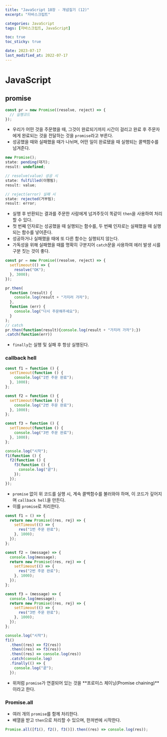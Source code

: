 ```yaml
---
title: "JavaScript 18장 - 개념짚기 (12)"
excerpt: "자바스크립트"

categories: JavaScript
tags: [자바스크립트, JavaScript]

toc: true
toc_sticky: true

date: 2023-07-17
last_modified_at: 2022-07-17
---
```


# JavaScript

## promise

```js
const pr = new Promise((resolve, reject) => {
  // 실행코드
});
```

- 우리가 어떤 것을 주문했을 때, 그것이 완료되기까지 시간이 걸리고 완료 후 주문자에게 완료되는 것을 전달하는 것을 `promise`라고 부른다.
- 성공했을 때와 실패했을 때가 나뉘며, 어떤 일이 완료됐을 때 실행되는 콜백함수를 넘겨준다.

```js
new Promise();
state: pending(대기);
result: undefined;

// resolve(value) 성공 시
state: fulfilled(이행됨);
result: value;

// reject(error) 실패 시
state: rejected(거부됨);
result: error;
```

- 실행 후 반환되는 결과를 주문한 사람에게 넘겨주듯이 똑같이 `then`을 사용하여 처리할 수 있다.
- 첫 번째 인자로는 성공했을 때 실행되는 함수를, 두 번째 인자로는 실패했을 때 실행되는 함수를 넣어준다.
- 성공하거나 실패했을 때에 또 다른 함수는 실행되지 않는다.
- 가독성을 위해 실패했을 때를 명확히 구분지어 `catch`문을 사용하여 에러 발생 시를 구분 짓는 것이 좋다.

```js
const pr = new Promise((resolve, reject) => {
  setTimeout(() => {
    resolve("OK");
  }, 3000);
});

pr.then(
  function (result) {
    console.log(result + "가지러 가자");
  },
  function (err) {
    console.log("다시 주문해주세요");
  }
);
// catch
pr.then(function(result){console.log(result + "가지러 가자");})
.catch(function(err))
```

- `finally`는 실행 및 실패 후 항상 실행된다.

### callback hell

```js
const f1 = function () {
  setTimeout(function () {
    console.log("1번 주문 완료");
  }, 1000);
};

const f2 = function () {
  setTimeout(function () {
    console.log("2번 주문 완료");
  }, 1000);
};

const f3 = function () {
  setTimeout(function () {
    console.log("3번 주문 완료");
  }, 1000);
};

console.log("시작");
f1(function () {
  f2(function () {
    f3(function () {
      console.log("끝");
    });
  });
});
```

- `promise` 없이 위 코드를 실행 시, 계속 콜백함수를 불러와야 하며, 이 코드가 깊어지며 `callback hell`을 만든다.
- 이를 `promise`로 처리한다.

```js
const f1 = () => {
  return new Promise((res, rej) => {
    setTimeout(() => {
      res("1번 주문 완료");
    }, 1000);
  });
};

const f2 = (message) => {
  console.log(message);
  return new Promise((res, rej) => {
    setTimeout(() => {
      res("2번 주문 완료");
    }, 1000);
  });
};

const f3 = (message) => {
  console.log(message);
  return new Promise((res, rej) => {
    setTimeout(() => {
      res("3번 주문 완료");
    }, 1000);
  });
};

console.log("시작");
f1()
  .then((res) => f2(res))
  .then((res) => f3(res))
  .then((res) => console.log(res))
  .catch(console.log)
  .finally(() => {
    console.log("끝");
  });
```

- 위처럼 `promise`가 연결되어 있는 것을 **프로미스 체이닝(Promise chaining)**이라고 한다.

### Promise.all

- 여러 개의 `promise`를 함께 처리한다.
- 배열을 받고 `then`으로 처리할 수 있으며, 한꺼번에 시작한다.

```js
Promise.all([f1(), f2(), f3()]).then((res) => console.log(res));
```
